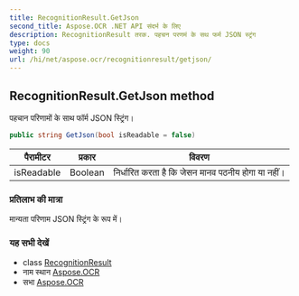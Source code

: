 ```yaml
---
title: RecognitionResult.GetJson
second_title: Aspose.OCR .NET API संदर्भ के लिए
description: RecognitionResult तरक. पहचन परणमं के सथ फर्म JSON स्ट्रंग
type: docs
weight: 90
url: /hi/net/aspose.ocr/recognitionresult/getjson/
---
```

## RecognitionResult.GetJson method

पहचान परिणामों के साथ फॉर्म JSON स्ट्रिंग।

```csharp
public string GetJson(bool isReadable = false)
```

| पैरामीटर | प्रकार | विवरण |
| --- | --- | --- |
| isReadable | Boolean | निर्धारित करता है कि जेसन मानव पठनीय होगा या नहीं। |

### प्रतिलाभ की मात्रा

मान्यता परिणाम JSON स्ट्रिंग के रूप में।

### यह सभी देखें

* class [RecognitionResult](../)
* नाम स्थान [Aspose.OCR](../../recognitionresult/)
* सभा [Aspose.OCR](../../../)


